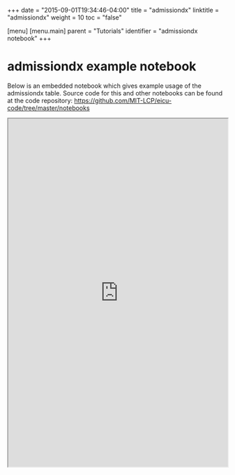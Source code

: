 +++
date = "2015-09-01T19:34:46-04:00"
title = "admissiondx"
linktitle = "admissiondx"
weight = 10
toc = "false"

[menu]
  [menu.main]
    parent = "Tutorials"
    identifier = "admissiondx notebook"
+++

# admissiondx example notebook

Below is an embedded notebook which gives example usage of the admissiondx table.
Source code for this and other notebooks can be found at the code repository:
https://github.com/MIT-LCP/eicu-code/tree/master/notebooks

<iframe src="https://nbviewer.jupyter.org/github/MIT-LCP/eicu-code/blob/master/notebooks/admissiondx.ipynb" width="100%" height="800" scrolling="yes"></iframe>
